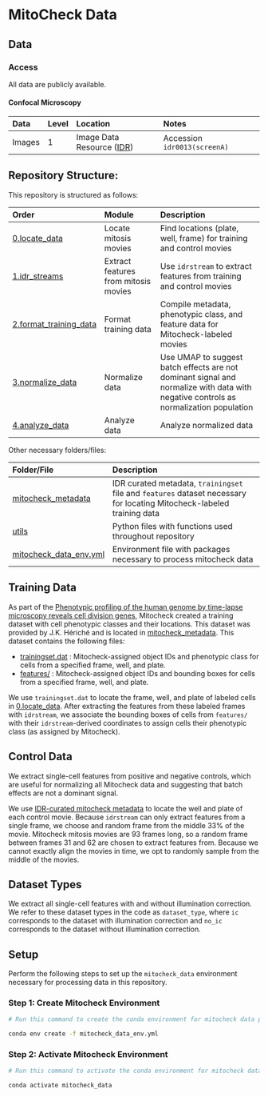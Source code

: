 # MitoCheck Data

## Data

### Access

All data are publicly available.

#### Confocal Microscopy

| Data | Level | Location | Notes |
| :---- | :---- | :------ | :---- |
| Images | 1 | Image Data Resource ([IDR](https://idr.openmicroscopy.org/)) | Accession `idr0013(screenA)` |

## Repository Structure:

This repository is structured as follows:

| Order | Module | Description |
| :---- | :----- | :---------- |
| [0.locate_data](0.locate_data/) | Locate mitosis movies | Find locations (plate, well, frame) for training and control movies |
| [1.idr_streams](1.idr_streams/) | Extract features from mitosis movies | Use `idrstream` to extract features from training and control movies |
| [2.format_training_data](2.format_training_data/) | Format training data | Compile metadata, phenotypic class, and feature data for Mitocheck-labeled movies |
| [3.normalize_data](3.normalize_data/) | Normalize data | Use UMAP to suggest batch effects are not dominant signal and normalize with data with negative controls as normalization population |
| [4.analyze_data](4.analyze_data/) | Analyze data | Analyze normalized data |

Other necessary folders/files:

| Folder/File | Description |
| :--------- | :---------- |
| [mitocheck_metadata](mitocheck_metadata/) | IDR curated metadata, `trainingset` file and `features` dataset necessary for locating Mitocheck-labeled training data |
| [utils](utils/) | Python files with functions used throughout repository |
| [mitocheck_data_env.yml](mitocheck_data_env.yml) | Environment file with packages necessary to process mitocheck data |

## Training Data

As part of the [Phenotypic profiling of the human genome by time-lapse microscopy reveals cell division genes](https://www.nature.com/articles/nature08869), Mitocheck created a training dataset with cell phenotypic classes and their locations.
This dataset was provided by J.K. Hériché and is located in [mitocheck_metadata](mitocheck_metadata).
This dataset contains the following files:

- [trainingset.dat](mitocheck_metadata/trainingset_2007_06_21.dat) : Mitocheck-assigned object IDs and phenotypic class for cells from a specified frame, well, and plate.
- [features/](mitocheck_metadata/features) : Mitocheck-assigned object IDs and bounding boxes for cells from a specified frame, well, and plate.

We use `trainingset.dat` to locate the frame, well, and plate of labeled cells in [0.locate_data](0.locate_data/).
After extracting the features from these labeled frames with `idrstream`, we associate the bounding boxes of cells from `features/` with their `idrstream`-derived coordinates to assign cells their phenotypic class (as assigned by Mitocheck).

## Control Data

We extract single-cell features from positive and negative controls, which are useful for normalizing all Mitocheck data and suggesting that batch effects are not a dominant signal.

We use [IDR-curated mitocheck metadata](mitocheck_metadata/idr0013-screenA-annotation.csv.gz) to locate the well and plate of each control movie.
Because `idrstream` can only extract features from a single frame, we choose and random frame from the middle 33% of the movie.
Mitocheck mitosis movies are 93 frames long, so a random frame between frames 31 and 62 are chosen to extract features from.
Because we cannot exactly align the movies in time, we opt to randomly sample from the middle of the movies.

## Dataset Types

We extract all single-cell features with and without illumination correction.
We refer to these dataset types in the code as `dataset_type`, where `ic` corresponds to the dataset with illumination correction and `no_ic` corresponds to the dataset without illumination correction.

## Setup

Perform the following steps to set up the `mitocheck_data` environment necessary for processing data in this repository.

### Step 1: Create Mitocheck Environment

```sh
# Run this command to create the conda environment for mitocheck data processing

conda env create -f mitocheck_data_env.yml
```

### Step 2: Activate Mitocheck Environment

```sh
# Run this command to activate the conda environment for mitocheck data processing

conda activate mitocheck_data
```

